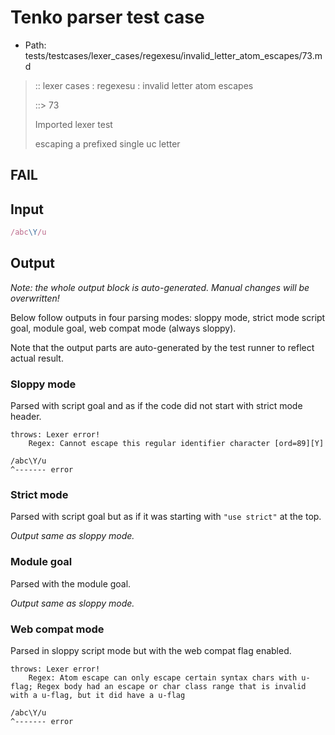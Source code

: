 # Tenko parser test case

- Path: tests/testcases/lexer_cases/regexesu/invalid_letter_atom_escapes/73.md

> :: lexer cases : regexesu : invalid letter atom escapes
>
> ::> 73
>
> Imported lexer test
>
> escaping a prefixed single uc letter

## FAIL

## Input

`````js
/abc\Y/u
`````

## Output

_Note: the whole output block is auto-generated. Manual changes will be overwritten!_

Below follow outputs in four parsing modes: sloppy mode, strict mode script goal, module goal, web compat mode (always sloppy).

Note that the output parts are auto-generated by the test runner to reflect actual result.

### Sloppy mode

Parsed with script goal and as if the code did not start with strict mode header.

`````
throws: Lexer error!
    Regex: Cannot escape this regular identifier character [ord=89][Y]

/abc\Y/u
^------- error
`````

### Strict mode

Parsed with script goal but as if it was starting with `"use strict"` at the top.

_Output same as sloppy mode._

### Module goal

Parsed with the module goal.

_Output same as sloppy mode._

### Web compat mode

Parsed in sloppy script mode but with the web compat flag enabled.

`````
throws: Lexer error!
    Regex: Atom escape can only escape certain syntax chars with u-flag; Regex body had an escape or char class range that is invalid with a u-flag, but it did have a u-flag

/abc\Y/u
^------- error
`````

